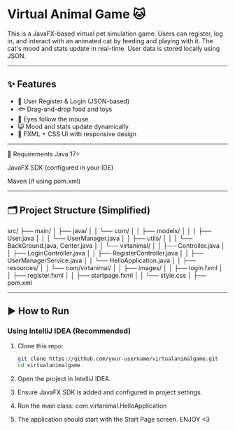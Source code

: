 # Virtual Animal Game 🐱

This is a JavaFX-based virtual pet simulation game. Users can register, log in, and interact with an animated cat by feeding and playing with it. The cat's mood and stats update in real-time. User data is stored locally using JSON.

------

## ✨ Features

- 🔐 User Register & Login (JSON-based)
- 🐟 Drag-and-drop food and toys
- 👀 Eyes follow the mouse
- 😺 Mood and stats update dynamically
- 🎨 FXML + CSS UI with responsive design

------

📌 Requirements
Java 17+

JavaFX SDK (configured in your IDE)

Maven (if using pom.xml)

------

## 🗂 Project Structure (Simplified)
src/
├── main/
│ ├── java/
│ │ └── com/
│ │ ├── models/
│ │ │ ├── User.java
│ │ │ └── UserManager.java
│ │ ├── utils/
│ │ │ └── BackGround.java, Center.java
│ │ └── virtanimal/
│ │ ├── Controller.java
│ │ ├── LoginController.java
│ │ ├── RegisterController.java
│ │ ├── UserManagerService.java
│ │ └── HelloApplication.java
│
│ ├── resources/
│ │ └── com/virtanimal/
│ │ ├── images/
│ │ ├── login.fxml
│ │ ├── register.fxml
│ │ ├── startpage.fxml
│ │ └── style.css
│
├── pom.xml

------

## ▶️ How to Run

### Using IntelliJ IDEA (Recommended)
1. Clone this repo:
   ```bash
   git clone https://github.com/your-username/virtualanimalgame.git
   cd virtualanimalgame
2. Open the project in IntelliJ IDEA.

3. Ensure JavaFX SDK is added and configured in project settings.

4. Run the main class:  com.virtanimal.HelloApplication
   
5. The application should start with the Start Page screen.
ENJOY <3




